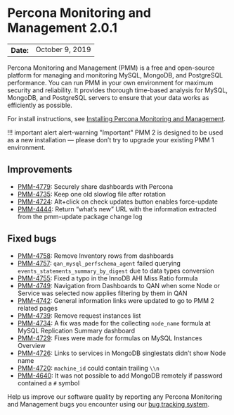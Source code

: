 # Percona Monitoring and Management 2.0.1

<table class="docutils field-list" frame="void" rules="none">
  <colgroup>
    <col class="field-name">
    <col class="field-body">
  </colgroup>
  <tbody valign="top">
    <tr class="field-odd field">
      <th class="field-name">Date:</th>
      <td class="field-body">October 9, 2019</td>
    </tr>
  </tbody>
</table>

Percona Monitoring and Management (PMM) is a free and open-source platform for managing and monitoring MySQL, MongoDB, and PostgreSQL performance. You can run PMM in your own environment for maximum security and reliability. It provides thorough time-based analysis for MySQL, MongoDB, and PostgreSQL servers to ensure that your data works as efficiently as possible.

For install instructions, see [Installing Percona Monitoring and Management](../setting-up/index.md).

!!! important alert alert-warning "Important"
    PMM 2 is designed to be used as a new installation — please don’t try to upgrade your existing PMM 1 environment.

## Improvements
* [PMM-4779](https://jira.percona.com/browse/PMM-4779): Securely share dashboards with Percona
* [PMM-4735](https://jira.percona.com/browse/PMM-4735): Keep one old slowlog file after rotation
* [PMM-4724](https://jira.percona.com/browse/PMM-4724): Alt+click on check updates button enables force-update
* [PMM-4444](https://jira.percona.com/browse/PMM-4444): Return “what’s new” URL with the information extracted from the pmm-update package change   log

## Fixed bugs
* [PMM-4758](https://jira.percona.com/browse/PMM-4758): Remove Inventory rows from dashboards
* [PMM-4757](https://jira.percona.com/browse/PMM-4757): `qan_mysql_perfschema_agent` failed querying `events_statements_summary_by_digest` due to data types conversion
* [PMM-4755](https://jira.percona.com/browse/PMM-4755): Fixed a typo in the InnoDB AHI Miss Ratio formula
* [PMM-4749](https://jira.percona.com/browse/PMM-4749): Navigation from Dashboards to QAN when some Node or Service was selected now applies filtering by them in QAN
* [PMM-4742](https://jira.percona.com/browse/PMM-4742): General information links were updated to go to PMM 2 related pages
* [PMM-4739](https://jira.percona.com/browse/PMM-4739): Remove request instances list
* [PMM-4734](https://jira.percona.com/browse/PMM-4734): A fix was made for the collecting `node_name` formula at MySQL Replication Summary dashboard
* [PMM-4729](https://jira.percona.com/browse/PMM-4729): Fixes were made for formulas on MySQL Instances Overview
* [PMM-4726](https://jira.percona.com/browse/PMM-4726): Links to services in MongoDB singlestats didn’t show Node name
* [PMM-4720](https://jira.percona.com/browse/PMM-4720): `machine_id` could contain trailing `\\n`
* [PMM-4640](https://jira.percona.com/browse/PMM-4640): It was not possible to add MongoDB remotely if password contained a `#` symbol

Help us improve our software quality by reporting any Percona Monitoring and Management bugs you encounter using our [bug tracking system](https://jira.percona.com/secure/Dashboard.jspa).
